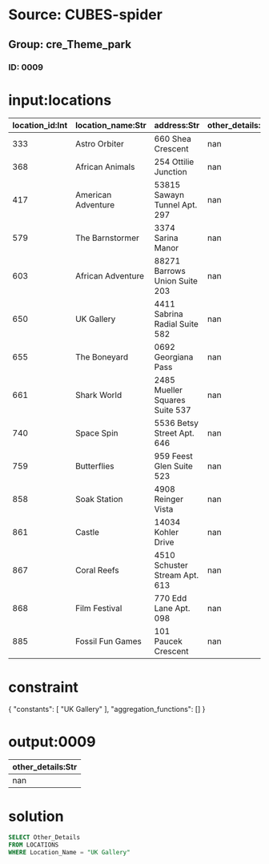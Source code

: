 # Source: CUBES-spider
## Group: cre_Theme_park
### ID: 0009

# input:locations

| location_id:Int | location_name:Str | address:Str | other_details:Str |
|---|---|---|---|
| 333 | Astro Orbiter | 660 Shea Crescent | nan |
| 368 | African Animals | 254 Ottilie Junction | nan |
| 417 | American Adventure | 53815 Sawayn Tunnel Apt. 297 | nan |
| 579 | The Barnstormer | 3374 Sarina Manor | nan |
| 603 | African Adventure | 88271 Barrows Union Suite 203 | nan |
| 650 | UK Gallery | 4411 Sabrina Radial Suite 582 | nan |
| 655 | The Boneyard | 0692 Georgiana Pass | nan |
| 661 | Shark World | 2485 Mueller Squares Suite 537 | nan |
| 740 | Space Spin | 5536 Betsy Street Apt. 646 | nan |
| 759 | Butterflies | 959 Feest Glen Suite 523 | nan |
| 858 | Soak Station | 4908 Reinger Vista | nan |
| 861 | Castle | 14034 Kohler Drive | nan |
| 867 | Coral Reefs | 4510 Schuster Stream Apt. 613 | nan |
| 868 | Film Festival | 770 Edd Lane Apt. 098 | nan |
| 885 | Fossil Fun Games | 101 Paucek Crescent | nan |

# constraint

{
  "constants": [
    "UK Gallery"
  ],
  "aggregation_functions": []
}

# output:0009

| other_details:Str |
|---|
| nan |

# solution

```sql
SELECT Other_Details
FROM LOCATIONS
WHERE Location_Name = "UK Gallery"
```
